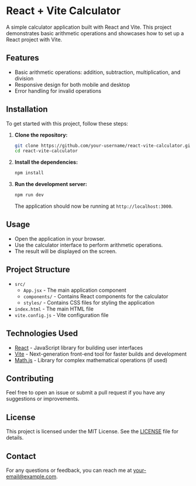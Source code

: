 # React + Vite Calculator

A simple calculator application built with React and Vite. This project demonstrates basic arithmetic operations and showcases how to set up a React project with Vite.

## Features

- Basic arithmetic operations: addition, subtraction, multiplication, and division
- Responsive design for both mobile and desktop
- Error handling for invalid operations

## Installation

To get started with this project, follow these steps:

1. **Clone the repository:**

    ```bash
    git clone https://github.com/your-username/react-vite-calculator.git
    cd react-vite-calculator
    ```

2. **Install the dependencies:**

    ```bash
    npm install
    ```

3. **Run the development server:**

    ```bash
    npm run dev
    ```

    The application should now be running at `http://localhost:3000`.

## Usage

- Open the application in your browser.
- Use the calculator interface to perform arithmetic operations.
- The result will be displayed on the screen.

## Project Structure

- `src/`
  - `App.jsx` - The main application component
  - `components/` - Contains React components for the calculator
  - `styles/` - Contains CSS files for styling the application
- `index.html` - The main HTML file
- `vite.config.js` - Vite configuration file

## Technologies Used

- [React](https://reactjs.org/) - JavaScript library for building user interfaces
- [Vite](https://vitejs.dev/) - Next-generation front-end tool for faster builds and development
- [Math.js](https://mathjs.org/) - Library for complex mathematical operations (if used)

## Contributing

Feel free to open an issue or submit a pull request if you have any suggestions or improvements.

## License

This project is licensed under the MIT License. See the [LICENSE](LICENSE) file for details.

## Contact

For any questions or feedback, you can reach me at [your-email@example.com](mailto:your-email@example.com).

